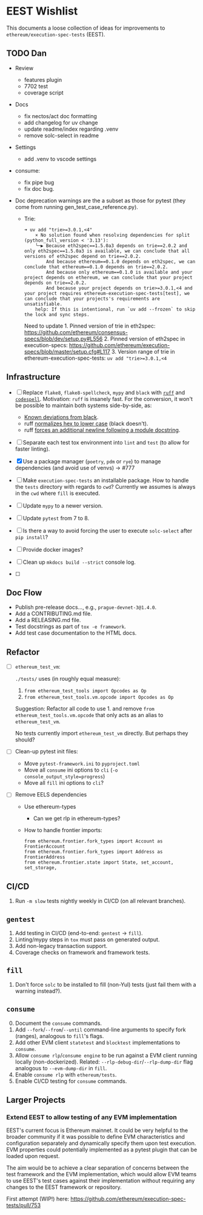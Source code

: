 # EEST Wishlist

This documents a loose collection of ideas for improvements to `ethereum/execution-spec-tests` (EEST).

## TODO Dan

- Review
  - features plugin
  - 7702 test
  - coverage script
- Docs
  - fix nectos/act doc formatting
  - add changelog for uv change
  - update readme/index regarding .venv
  - remove solc-select in readme
- Settings
  - add .venv to vscode settings
- consume:
  - fix pipe bug
  - fix doc bug.

- Doc deprecation warnings are the a subset as those for pytest (they come from running gen_test_case_reference.py).
  - Trie:

    ```console
    ➜ uv add "trie>=3.0.1,<4"
        × No solution found when resolving dependencies for split (python_full_version < '3.13'):
        ╰─▶ Because eth2spec==1.5.0a3 depends on trie==2.0.2 and only eth2spec==1.5.0a3 is available, we can conclude that all versions of eth2spec depend on trie==2.0.2.
            And because ethereum==0.1.0 depends on eth2spec, we can conclude that ethereum==0.1.0 depends on trie==2.0.2.
            And because only ethereum==0.1.0 is available and your project depends on ethereum, we can conclude that your project depends on trie==2.0.2.
            And because your project depends on trie>=3.0.1,<4 and your project requires ethereum-execution-spec-tests[test], we can conclude that your projects's requirements are unsatisfiable.
        help: If this is intentional, run `uv add --frozen` to skip the lock and sync steps.
    ```

    Need to update
        1. Pinned version of trie in eth2spec: https://github.com/ethereum/consensus-specs/blob/dev/setup.py#L556
        2. Pinned version of eth2spec in execution-specs: https://github.com/ethereum/execution-specs/blob/master/setup.cfg#L117
        3. Version range of trie in ethereum-execution-spec-tests: `uv add "trie>=3.0.1,<4`

## Infrastructure

- [ ] Replace `flake8`, `flake8-spellcheck`,  `mypy` and `black` with [`ruff`](https://github.com/astral-sh/ruff) and [`codespell`](https://github.com/codespell-project/codespell). Motivation: `ruff` is insanely fast. For the conversion, it won't be possible to maintain both systems side-by-side, as:
  - [Known deviations from black](https://docs.astral.sh/ruff/formatter/black/).
  - ruff [normalizes hex to lower case](https://github.com/astral-sh/ruff/pull/9280[]) (black doesn't).
  - ruff [forces an additional newline following a module docstring](https://github.com/astral-sh/ruff/pull/8283#issuecomment-2180053177).
- [ ] Separate each test tox environment into `lint` and `test` (to allow for faster linting).
- [x] Use a package manager (`poetry`, `pdm` or `rye`) to manage dependencies (and avoid use of venvs) -> #777
- [ ] Make `execution-spec-tests` an installable package. How to handle the `tests` directory with regards to `cwd`? Currently we assumes is always in the `cwd` where `fill` is executed.
- [ ] Update `mypy` to a newer version.
- [ ] Update `pytest` from 7 to 8.
- [ ] Is there a way to avoid forcing the user to execute `solc-select` after `pip install`?
- [ ] Provide docker images?
- [ ] Clean up `mkdocs build --strict` console log.

- [ ]

## Doc Flow

- Publish pre-release docs..., e.g., `prague-devnet-3@1.4.0`.
- Add a CONTRIBUTING.md file.
- Add a RELEASING.md file.
- Test docstrings as part of `tox -e framework`.
- Add test case documentation to the HTML docs.

## Refactor

- [ ] `ethereum_test_vm`:

    `./tests/` uses (in roughly equal measure):

    1. `from ethereum_test_tools import Opcodes as Op`
    2. `from ethereum_test_tools.vm.opcode import Opcodes as Op`

    Suggestion: Refactor all code to use 1. and remove `from ethereum_test_tools.vm.opcode` that only acts as an alias to `ethereum_test_vm`.

    No tests currently import `ethereum_test_vm` directly. But perhaps they should?

- [ ] Clean-up pytest init files:
  - Move `pytest-framework.ini` to `pyproject.toml`
  - Move all `consume` ini options to `cli` (`-o console_output_style=progress`)
  - Move all `fill` ini options to `cli`?

- [ ] Remove EELS dependencies
  - Use ethereum-types
    - Can we get rlp in ethereum-types?
  - How to handle frontier imports:

    ```
    from ethereum.frontier.fork_types import Account as FrontierAccount
    from ethereum.frontier.fork_types import Address as FrontierAddress
    from ethereum.frontier.state import State, set_account, set_storage,
    ```

## CI/CD

1. Run `-m slow` tests nightly weekly in CI/CD (on all relevant branches).

## `gentest`

1. Add testing in CI/CD (end-to-end: `gentest` -> `fill`).
2. Linting/mypy steps in `tox` must pass on generated output.
3. Add non-legacy transaction support.
4. Coverage checks on framework and framework tests.

## `fill`

1. Don't force `solc` to be installed to fill (non-Yul) tests (just fail them with a warning instead?).

## `consume`

0. Document the `consume` commands.
1. Add `--fork`/`--from`/`--until` command-line arguments to specify fork (ranges), analogous to `fill`'s flags.
2. Add other EVM client `statetest` and `blocktest` implementations to `consume`.
3. Allow `consume rlp`/`consume engine` to be run against a EVM client running locally (non-dockerized). Related: `--rlp-debug-dir`/`--rlp-dump-dir` flag analogous to `--evm-dump-dir` in `fill`.
4. Enable `consume rlp` with `ethereum/tests`.
5. Enable CI/CD testing for `consume` commands.

## Larger Projects

### Extend EEST to allow testing of any EVM implementation

EEST's current focus is Ethereum mainnet. It could be very helpful to the broader community if it was possible to define EVM characteristics and configuration separately and dynamically specify them upon test execution. EVM properties could potentially implemented as a pytest plugin that can be loaded upon request.

The aim would be to achieve a clear separation of concerns between the test framework and the EVM implementation, which would allow EVM teams to use EEST's test cases against their implementation without requiring any changes to the EEST framework or repository.

First attempt (WIP!) here: https://github.com/ethereum/execution-spec-tests/pull/753
